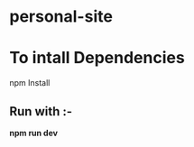 # personal-site 

<h1>To intall Dependencies</h1>

npm Install


<h2>Run with :-</h2> 

<b>npm run dev</b>

